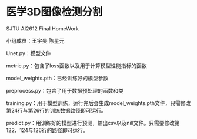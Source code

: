 # 医学3D图像检测分割
SJTU AI2612 Final HomeWork

小组成员：王宇昊 陈星元

Unet.py：模型文件

metric.py：包含了loss函数以及用于计算模型性能指标的函数

model_weights.pth：已经训练好的模型参数

preprocess.py：包含了用于数据预处理的函数和类

training.py：用于模型训练，运行完后会生成model_weights.pth文件，只需修改第24行与第26行的训练数据路径即可运行。

predict.py：用训练好的模型进行预测，输出csv以及nill文件。只需要修改第122、124与126行的路径即可运行。


